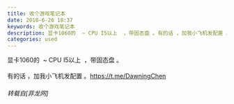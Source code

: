 ```yaml
---
title: 收个游戏笔记本
date: 2018-6-26 18:37
keywords: 收个游戏笔记本
description: 显卡1060的  ~ CPU I5以上  ，带固态盘 。有的话 ，加我小飞机发配置 。https://t.me/DawningChen
categories: used
---
```

<td class="t_f" id="postmessage_1454320">

显卡1060的  ~ CPU I5以上  ，带固态盘 。<br/>
<br/>
有的话 ，加我小飞机发配置 。https://t.me/DawningChen</td>
###### 转载自[菲龙网]
